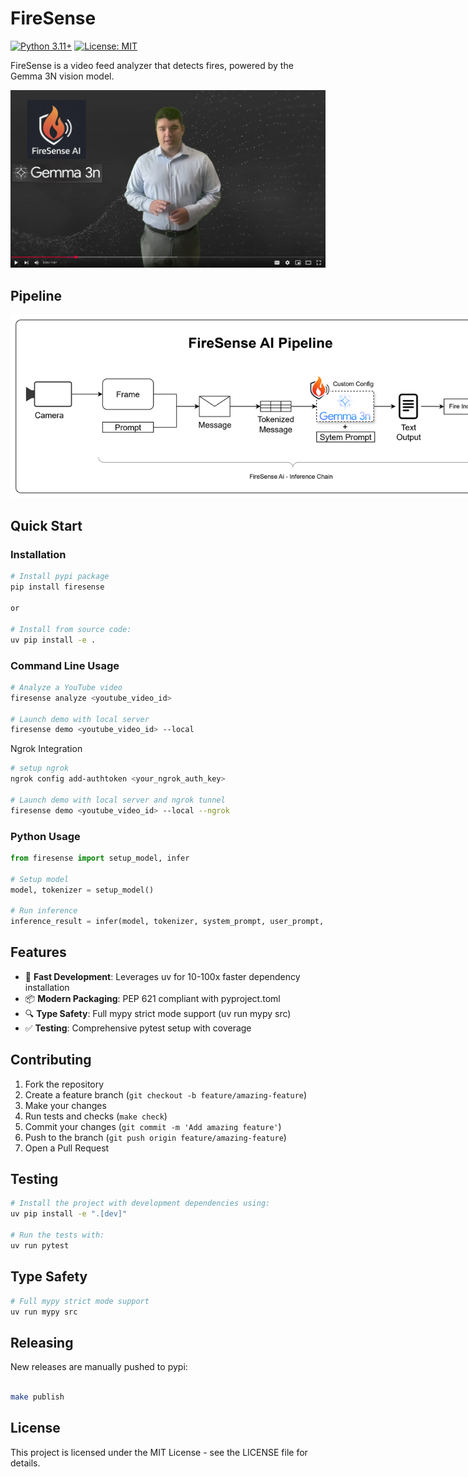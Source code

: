 # FireSense

[![Python 3.11+](https://img.shields.io/badge/python-3.11+-blue.svg)](https://www.python.org/downloads/)
[![License: MIT](https://img.shields.io/badge/License-MIT-yellow.svg)](https://opensource.org/licenses/MIT)

FireSense is a video feed analyzer that detects fires, powered by the Gemma 3N vision model.

<a href="https://youtu.be/16kw5rZLims">
  <img src="images/presentation.png" alt="FireSense Demo" width="800px">
</a>

## Pipeline

<img src="images/pipeline.png" alt="FireSense Pipeline" style="max-width: 800px;">



## Quick Start

### Installation

```bash
# Install pypi package
pip install firesense

or

# Install from source code:
uv pip install -e .
```

### Command Line Usage

```bash
# Analyze a YouTube video
firesense analyze <youtube_video_id>

# Launch demo with local server
firesense demo <youtube_video_id> --local

```

Ngrok Integration
```bash
# setup ngrok
ngrok config add-authtoken <your_ngrok_auth_key>

# Launch demo with local server and ngrok tunnel
firesense demo <youtube_video_id> --local --ngrok

```

### Python Usage

```python
from firesense import setup_model, infer

# Setup model
model, tokenizer = setup_model()

# Run inference
inference_result = infer(model, tokenizer, system_prompt, user_prompt, image_path)
```

## Features

- 🚀 **Fast Development**: Leverages uv for 10-100x faster dependency installation
- 📦 **Modern Packaging**: PEP 621 compliant with pyproject.toml
- 🔍 **Type Safety**: Full mypy strict mode support (uv run mypy src)
- ✅ **Testing**: Comprehensive pytest setup with coverage



## Contributing

1. Fork the repository
2. Create a feature branch (`git checkout -b feature/amazing-feature`)
3. Make your changes
4. Run tests and checks (`make check`)
5. Commit your changes (`git commit -m 'Add amazing feature'`)
6. Push to the branch (`git push origin feature/amazing-feature`)
7. Open a Pull Request

## Testing

```bash
# Install the project with development dependencies using:
uv pip install -e ".[dev]"

# Run the tests with:
uv run pytest

```

## Type Safety

```bash
# Full mypy strict mode support 
uv run mypy src
```

## Releasing

New releases are manually pushed to pypi:

```bash

make publish
```

## License

This project is licensed under the MIT License - see the LICENSE file for details.